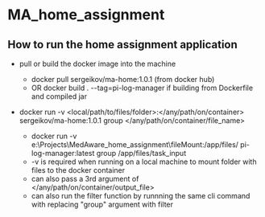 # MA_home_assignment

## How to run the home assignment application

-   pull or build the docker image into the machine
    -   docker pull sergeikov/ma-home:1.0.1 (from docker hub)
    -   OR docker build . --tag=pi-log-manager if building from Dockerfile and compiled jar

-   docker run -v <local/path/to/files/folder>:</any/path/on/container> sergeikov/ma-home:1.0.1 group </any/path/on/container/file_name>
    -    docker run -v e:\Projects\MedAware_home_assignment\fileMount:/app/files/ pi-log-manager:latest group /app/files/task_input
    -    -v is required when running on a local machine to mount folder with files to the docker container
    -    can also pass a 3rd argument of </any/path/on/container/output_file>
    -    can also run the filter function by runnning the same cli command with replacing "group" argument with filter
